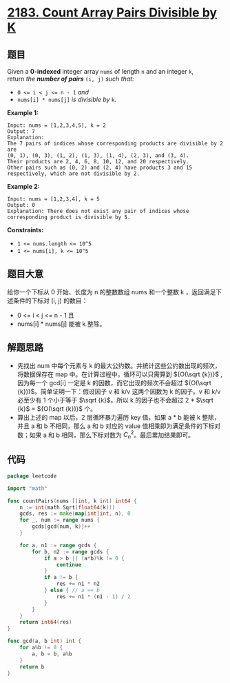 # [2183. Count Array Pairs Divisible by K](https://leetcode.com/problems/count-array-pairs-divisible-by-k/)


## 题目

Given a **0-indexed** integer array `nums` of length `n` and an integer `k`, return *the **number of pairs*** `(i, j)` *such that:*

- `0 <= i < j <= n - 1` *and*
- `nums[i] * nums[j]` *is divisible by* `k`.

**Example 1:**

```
Input: nums = [1,2,3,4,5], k = 2
Output: 7
Explanation:
The 7 pairs of indices whose corresponding products are divisible by 2 are
(0, 1), (0, 3), (1, 2), (1, 3), (1, 4), (2, 3), and (3, 4).
Their products are 2, 4, 6, 8, 10, 12, and 20 respectively.
Other pairs such as (0, 2) and (2, 4) have products 3 and 15 respectively, which are not divisible by 2.

```

**Example 2:**

```
Input: nums = [1,2,3,4], k = 5
Output: 0
Explanation: There does not exist any pair of indices whose corresponding product is divisible by 5.

```

**Constraints:**

- `1 <= nums.length <= 10^5`
- `1 <= nums[i], k <= 10^5`

## 题目大意

给你一个下标从 0 开始、长度为 n 的整数数组 nums 和一个整数 k ，返回满足下述条件的下标对 (i, j) 的数目：

- 0 <= i < j <= n - 1 且
- nums[i] * nums[j] 能被 k 整除。

## 解题思路

- 先找出 num 中每个元素与 k 的最大公约数。并统计这些公约数出现的频次，将数据保存在 map 中。在计算过程中，循环可以只需算到 ${O(\sqrt {k})}$ , 因为每一个 gcd[i] 一定是 k 的因数，而它出现的频次不会超过 ${O(\sqrt {k})}$。简单证明一下：假设因子 v 和 k/v 这两个因数为 k 的因子。v 和 k/v 必至少有 1 个小于等于 $\sqrt {k}$。所以 k 的因子也不会超过 2 * $\sqrt {k}$ = ${O(\sqrt {k})}$ 个。
- 算出上述的 map 以后，2 层循环暴力遍历 key 值，如果 a * b 能被 k 整除，并且 a 和 b 不相同，那么 a 和 b 对应的 value 值相乘即为满足条件的下标对数；如果 a 和 b 相同，那么下标对数为 $C_{n}^{2}$。最后累加结果即可。

## 代码

```go
package leetcode

import "math"

func countPairs(nums []int, k int) int64 {
	n := int(math.Sqrt(float64(k)))
	gcds, res := make(map[int]int, n), 0
	for _, num := range nums {
		gcds[gcd(num, k)]++
	}

	for a, n1 := range gcds {
		for b, n2 := range gcds {
			if a > b || (a*b)%k != 0 {
				continue
			}
			if a != b {
				res += n1 * n2
			} else { // a == b
				res += n1 * (n1 - 1) / 2
			}
		}
	}
	return int64(res)
}

func gcd(a, b int) int {
	for a%b != 0 {
		a, b = b, a%b
	}
	return b
}
```